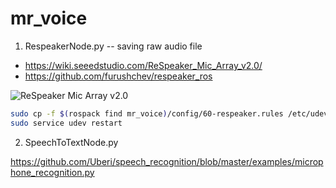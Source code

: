 # mr_voice

1. RespeakerNode.py -- saving raw audio file
  - https://wiki.seeedstudio.com/ReSpeaker_Mic_Array_v2.0/
  - https://github.com/furushchev/respeaker_ros

![ReSpeaker Mic Array v2.0](https://files.seeedstudio.com/wiki/ReSpeaker_Mic_Array_V2/img/Hardware%20Overview.png)

```bash
sudo cp -f $(rospack find mr_voice)/config/60-respeaker.rules /etc/udev/rules.d/60-respeaker.rules
sudo service udev restart
```

2. SpeechToTextNode.py

https://github.com/Uberi/speech_recognition/blob/master/examples/microphone_recognition.py
